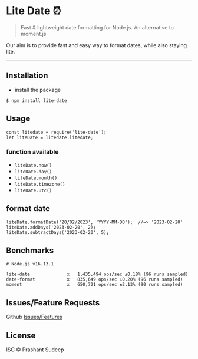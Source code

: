 # Lite Date :alarm_clock:

>  Fast & lightweight date formatting for Node.js. An alternative to moment.js

Our aim is to provide fast and easy way to format dates, while also staying lite.

---
## Installation

- install the package
```
$ npm install lite-date
```

## Usage

```
const litedate = require('lite-date');
let liteDate = litedate.litedate;
```

### function available

- `liteDate.now()`
- `liteDate.day()`
- `liteDate.month()`
- `liteDate.timezone()`
- `liteDate.utc()`

## format date

```
liteDate.formatDate('20/02/2023', 'YYYY-MM-DD');  //=> '2023-02-20'
liteDate.addDays('2023-02-20', 2);
liteDate.subtractDays('2023-02-20', 5);
```

## Benchmarks

```
# Node.js v16.13.1

lite-date              x   1,435,494 ops/sec ±0.18% (96 runs sampled)
date-format            x   835,649 ops/sec ±0.20% (96 runs sampled)
moment                 x   650,721 ops/sec ±2.13% (90 runs sampled)
```

## Issues/Feature Requests

Github [Issues/Features](https://github.com/psudeep/lite-date/issues)

## License

ISC © Prashant Sudeep